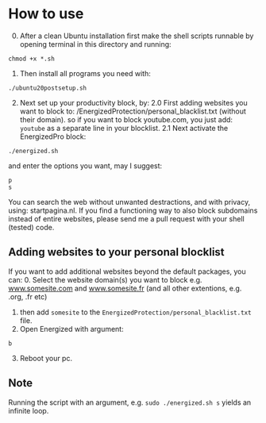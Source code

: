 # How to use
0. After a clean Ubuntu installation first make the shell scripts runnable by opening terminal in this directory and running:
```
chmod +x *.sh
```
1. Then install all programs you need with:
```
./ubuntu20postsetup.sh
```
2. Next set up your productivity block, by:
2.0 First adding websites you want to block to: /EnergizedProtection/personal_blacklist.txt (without their domain).
so if you want to block youtube.com, you just add: `youtube` as a separate line in your blocklist.
2.1 Next activate the EnergizedPro block:
```
./energized.sh
```
and enter the options you want, may I suggest:
```
p
s
```
You can search the web without unwanted destractions, and with privacy, using: startpagina.nl.
If you find a functioning way to also block subdomains instead of entire websites, please send me a pull request with your shell (tested) code.

## Adding websites to your personal blocklist
If you want to add additional websites beyond the default packages, you can:
0. Select the website domain(s) you want to block e.g. www.somesite.com and www.somesite.fr  (and all other extentions, e.g. .org, .fr etc)
1. then add `somesite` to the `EnergizedProtection/personal_blacklist.txt` file.
2. Open Energized with argument:
```
b
```
3. Reboot your pc.

## Note
Running the script with an argument, e.g. `sudo ./energized.sh s`  yields an infinite loop.
